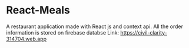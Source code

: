 # React-Meals
A restaurant application made with React js and context api. All the order information is stored on firebase databse
Link: https://civil-clarity-314704.web.app
